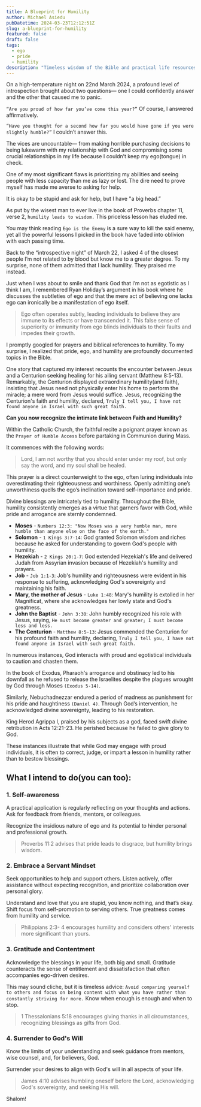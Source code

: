 ```yaml
---
title: A Blueprint for Humility
author: Michael Asiedu
pubDatetime: 2024-03-23T12:12:51Z
slug: a-blueprint-for-humility
featured: false
draft: false
tags:
  - ego
  - pride
  - humility
description: "Timeless wisdom of the Bible and practical life resources to navigate the complexities of our ego and pride."
---
```


On a high-temperature night on 22nd March 2024, a profound level of introspection brought about two questions— one I could confidently answer and the other that caused me to panic.

`“Are you proud of how far you’ve come this year?”` Of course, I answered affirmatively.

`“Have you thought for a second how far you would have gone if you were slightly humble?”` I couldn’t answer this.

The vices are uncountable— from making horrible purchasing decisions to being lukewarm with my relationship with God and compromising some crucial relationships in my life because I couldn’t keep my ego(tongue) in check.

One of my most significant flaws is prioritizing my abilities and seeing people with less capacity than me as lazy or lost. The dire need to prove myself has made me averse to asking for help.

It is okay to be stupid and ask for help, but I have "a big head.”

As put by the wisest man to ever live in the book of Proverbs chapter 11, verse 2, `humility leads to wisdom.` This priceless lesson has eluded me.

You may think reading `Ego is the Enemy` is a sure way to kill the said enemy, yet all the powerful lessons I picked in the book have faded into oblivion with each passing time.

Back to the “introspective night” of March 22, I asked 4 of the closest people I’m not related to by blood but know me to a greater degree. To my surprise, none of them admitted that I lack humility. They praised me instead.

Just when I was about to smile and thank God that I’m not as egotistic as I think I am, I remembered Ryan Holiday’s argument in his book where he discusses the subtleties of ego and that the mere act of believing one lacks ego can ironically be a manifestation of ego itself.

> Ego often operates subtly, leading individuals to believe they are immune to its effects or have transcended it. This false sense of superiority or immunity from ego blinds individuals to their faults and impedes their growth.

I promptly googled for prayers and biblical references to humility. To my surprise, I realized that pride, ego, and humility are profoundly documented topics in the Bible.

One story that captured my interest recounts the encounter between Jesus and a Centurion seeking healing for his ailing servant (Matthew 8:5-13). Remarkably, the Centurion displayed extraordinary humility(and faith), insisting that Jesus need not physically enter his home to perform the miracle; a mere word from Jesus would suffice. Jesus, recognizing the Centurion's faith and humility, declared, `Truly I tell you, I have not found anyone in Israel with such great faith.`

**Can you now recognize the intimate link between Faith and Humility?**

Within the Catholic Church, the faithful recite a poignant prayer known as the `Prayer of Humble Access` before partaking in Communion during Mass.

It commences with the following words:

> Lord, I am not worthy that you should enter under my roof, but only say the word, and my soul shall be healed.

This prayer is a direct counterweight to the ego, often luring individuals into overestimating their righteousness and worthiness. Openly admitting one’s unworthiness quells the ego’s inclination toward self-importance and pride.

Divine blessings are intricately tied to humility. Throughout the Bible, humility consistently emerges as a virtue that garners favor with God, while pride and arrogance are sternly condemned.

- **Moses** - `Numbers 12:3: "Now Moses was a very humble man, more humble than anyone else on the face of the earth."`
- **Solomon** - `1 Kings 3:7-14`: God granted Solomon wisdom and riches because he asked for understanding to govern God's people with humility.
- **Hezekiah** - `2 Kings 20:1-7`: God extended Hezekiah's life and delivered Judah from Assyrian invasion because of Hezekiah's humility and prayers.
- **Job** - `Job 1:1-3`: Job's humility and righteousness were evident in his response to suffering, acknowledging God's sovereignty and maintaining his faith.
- **Mary, the mother of Jesus** - `Luke 1:48`: Mary's humility is extolled in her Magnificat, where she acknowledges her lowly state and God's greatness.
- **John the Baptist** - `John 3:30`: John humbly recognized his role with Jesus, saying, `He must become greater and greater; I must become less and less.`
- **The Centurion** - `Matthew 8:5-13`: Jesus commended the Centurion for his profound faith and humility, declaring, `Truly I tell you, I have not found anyone in Israel with such great faith.`

In numerous instances, God interacts with proud and egotistical individuals to caution and chasten them.

In the book of Exodus, Pharaoh's arrogance and obstinacy led to his downfall as he refused to release the Israelites despite the plagues wrought by God through Moses `(Exodus 5-14)`.

Similarly, Nebuchadnezzar endured a period of madness as punishment for his pride and haughtiness `(Daniel 4)`. Through God’s intervention, he acknowledged divine sovereignty, leading to his restoration.

King Herod Agrippa I, praised by his subjects as a god, faced swift divine retribution in Acts 12:21-23. He perished because he failed to give glory to God.

These instances illustrate that while God may engage with proud individuals, it is often to correct, judge, or impart a lesson in humility rather than to bestow blessings.

## What I intend to do(you can too):

### 1. Self-awareness

A practical application is regularly reflecting on your thoughts and actions. Ask for feedback from friends, mentors, or colleagues.

Recognize the insidious nature of ego and its potential to hinder personal and professional growth.

> Proverbs 11:2 advises that pride leads to disgrace, but humility brings wisdom.

### 2. Embrace a Servant Mindset

Seek opportunities to help and support others. Listen actively, offer assistance without expecting recognition, and prioritize collaboration over personal glory.

Understand and love that you are stupid, you know nothing, and that’s okay. Shift focus from self-promotion to serving others. True greatness comes from humility and service.

> Philippians 2:3- 4 encourages humility and considers others' interests more significant than yours.

### 3. Gratitude and Contentment

Acknowledge the blessings in your life, both big and small. Gratitude counteracts the sense of entitlement and dissatisfaction that often accompanies ego-driven desires.

This may sound cliche, but it is timeless advice: `Avoid comparing yourself to others and focus on being content with what you have rather than constantly striving for more.` Know when enough is enough and when to stop.

> 1 Thessalonians 5:18 encourages giving thanks in all circumstances, recognizing blessings as gifts from God.

### 4. Surrender to God's Will

Know the limits of your understanding and seek guidance from mentors, wise counsel, and, for believers, God.

Surrender your desires to align with God's will in all aspects of your life.

> James 4:10 advises humbling oneself before the Lord, acknowledging God's sovereignty, and seeking His will.

Shalom!
